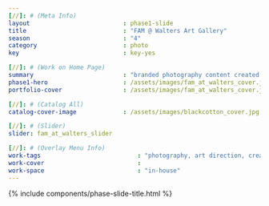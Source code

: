 ```yaml
---
[//]: # (Meta Info)
layout                          : phase1-slide
title 					        : "FAM @ Walters Art Gallery"
season				            : "4"
category						: photo
key 							: key-yes

[//]: # (Work on Home Page)
summary                         : "branded photography content created for modeling + runway university organization"
phase1-hero                     : /assets/images/fam_at_walters_cover.jpg
portfolio-cover					: /assets/images/fam_at_walters_cover.jpg

[//]: # (Catalog All)
catalog-cover-image				: /assets/images/blackcotton_cover.jpg

[//]: # (Slider)
slider: fam_at_walters_slider

[//]: # (Overlay Menu Info)
work-tags 							: "photography, art direction, creative direction, producing"
work-cover							:
work-space 							: "in-house"
---
```


{% include components/phase-slide-title.html %}
